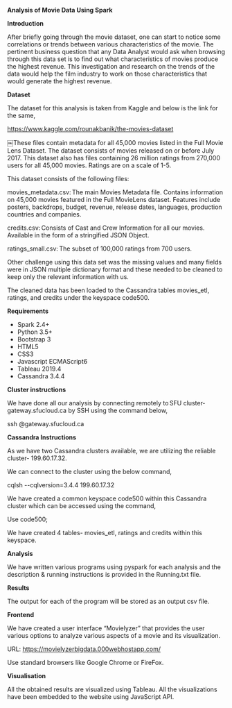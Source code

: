 **Analysis of Movie Data Using Spark**

****Introduction****

After briefly going through the movie dataset, one can start to notice some correlations or trends between various characteristics of the movie. The pertinent business question that any Data Analyst would ask when browsing through this data set is to find out what characteristics of movies produce the highest revenue. This investigation and research on the trends of the data would help the film industry to work on those characteristics that would generate the highest revenue.  

****Dataset**** 

The dataset for this analysis is taken from Kaggle and below is the link for the same, 

https://www.kaggle.com/rounakbanik/the-movies-dataset 

￼These files contain metadata for all 45,000 movies listed in the Full Movie Lens Dataset. The dataset consists of movies released on or before July 2017. This dataset also has files containing 26 million ratings from 270,000 users for all 45,000 movies. Ratings are on a scale of 1-5. 

This dataset consists of the following files: 

movies_metadata.csv: The main Movies Metadata file. Contains information on 45,000 movies featured in the Full MovieLens dataset. Features include posters, backdrops, budget, revenue, release dates, languages, production countries and companies. 

credits.csv: Consists of Cast and Crew Information for all our movies. Available in the form of a stringified JSON Object. 

ratings_small.csv: The subset of 100,000 ratings from 700 users. 

 

Other challenge using this data set was the missing values and many fields were in JSON multiple dictionary format and these needed to be cleaned to keep only the relevant information with us. 

The cleaned data has been loaded to the Cassandra tables movies_etl, ratings, and credits under the keyspace code500. 



**Requirements** 

* Spark 2.4+ 
* Python 3.5+ 
* Bootstrap 3 
* HTML5 
* CSS3
* Javascript ECMAScript6  
* Tableau 2019.4 
* Cassandra 3.4.4 


**Cluster instructions**


We have done all our analysis by connecting remotely to SFU cluster- gateway.sfucloud.ca by SSH using the command below, 

ssh <userid>@gateway.sfucloud.ca 

 

**Cassandra Instructions**

 

As we have two Cassandra clusters available, we are utilizing the reliable cluster- 199.60.17.32. 

We can connect to the cluster using the below command, 

cqlsh --cqlversion=3.4.4 199.60.17.32 

We have created a common keyspace code500 within this Cassandra cluster which can be accessed using the command, 

Use code500; 

We have created 4 tables- movies_etl, ratings and credits within this keyspace. 

 

**Analysis**

We have written various programs using pyspark for each analysis and the description & running instructions is provided in the Running.txt file. 


**Results**

The output for each of the program will be stored as an output csv file. 

**Frontend** 

 
We have created a user interface “Movielyzer” that provides the user various options to analyze various aspects of a movie and its visualization.   

URL: https://movielyzerbigdata.000webhostapp.com/ 

Use standard browsers like Google Chrome or FireFox. 

 

**Visualisation** 

All the obtained results are visualized using Tableau. All the visualizations have been embedded to the website using JavaScript API. 
